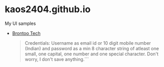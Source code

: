 # kaos2404.github.io
My UI samples

- [Brontoo Tech](brontoo/)
    >Credentials: Username as email id or 10 digit mobile number (Indian) and password as a min 8 character string of atleast one small, one capital, one number and one special character. Don't worry, I don't save anything.```

